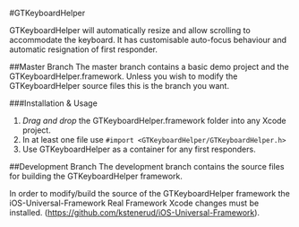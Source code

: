#GTKeyboardHelper

GTKeyboardHelper will automatically resize and allow scrolling to accommodate the keyboard. 
It has customisable auto-focus behaviour and automatic resignation of first responder.

##Master Branch
The master branch contains a basic demo project and the GTKeyboardHelper.framework. Unless you wish to modify the GTKeyboardHelper source files this is the branch you want.

###Installation & Usage
1. _Drag and drop_ the GTKeyboardHelper.framework folder into any Xcode project.
2. In at least one file use `#import <GTKeyboardHelper/GTKeyboardHelper.h>`
3. Use GTKeyboardHelper as a container for any first responders. 

##Development Branch
The development branch contains the source files for building the GTKeyboardHelper framework. 

In order to modify/build the source of the GTKeyboardHelper framework the iOS-Universal-Framework Real Framework Xcode changes must be installed. (https://github.com/kstenerud/iOS-Universal-Framework).


